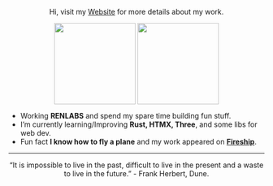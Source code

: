 <p align="center">
  Hi, visit my <a href="https://edsdr.com/" target="_blank">Website</a> for more
  details about my work.
</p>

<p align="center">
  <img
    height="160em"
    align="center"
    src="https://github-readme-streak-stats.herokuapp.com?user=EdSDR&theme=calm&border_radius=0&hide_border=true"
  />
  <img
    height="160em"
    align="center"
    src="https://github-readme-stats.vercel.app/api/top-langs/?username=EdSDR&&layout=compact&hide=shell&theme=calm&hide_border=true&border_radius=0"
  />
</p>

 -  Working **RENLABS** and spend my spare time building fun stuff.
 -  I’m currently learning/Improving **Rust, HTMX, Three**, and some libs for web dev.
 -  Fun fact **I know how to fly a plane** and my work appeared on **[Fireship](https://youtu.be/HCOQmKTFzYY?t=96)**.

---

<p align="center">
  “It is impossible to live in the past, difficult to live in the present and a
  waste to live in the future.” - Frank Herbert, Dune.
</p>

